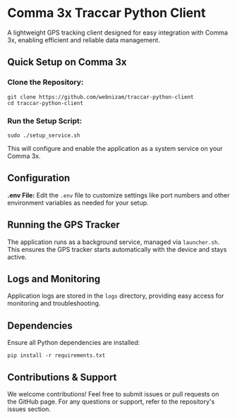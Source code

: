 Comma 3x Traccar Python Client
==============================

A lightweight GPS tracking client designed for easy integration with Comma 3x, enabling efficient and reliable data management.

Quick Setup on Comma 3x
-----------------------

### Clone the Repository:

    git clone https://github.com/webnizam/traccar-python-client
    cd traccar-python-client
    

### Run the Setup Script:

    sudo ./setup_service.sh
    

This will configure and enable the application as a system service on your Comma 3x.

Configuration
-------------

**.env File:** Edit the `.env` file to customize settings like port numbers and other environment variables as needed for your setup.

Running the GPS Tracker
-----------------------

The application runs as a background service, managed via `launcher.sh`. This ensures the GPS tracker starts automatically with the device and stays active.

Logs and Monitoring
-------------------

Application logs are stored in the `logs` directory, providing easy access for monitoring and troubleshooting.

Dependencies
------------

Ensure all Python dependencies are installed:

    pip install -r requirements.txt
    

Contributions & Support
-----------------------

We welcome contributions! Feel free to submit issues or pull requests on the GitHub page. For any questions or support, refer to the repository's issues section.